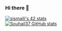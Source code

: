 ### Hi there 👋

[![sismaili's 42 stats](https://badge.mediaplus.ma/binary/sismaili)](https://github.com/Souhail37/badge42)<br>
[![Souhail37 GitHub stats](https://github-readme-stats.vercel.app/api?username=Souhail37&show_icons=true&theme=radical)](https://github.com/Souhail37)
